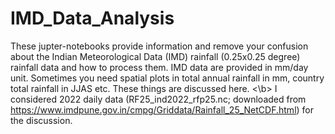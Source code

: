 # IMD_Data_Analysis
These jupter-notebooks provide information and remove your confusion about the Indian Meteorological Data (IMD) rainfall (0.25x0.25 degree) rainfall data and how to process them. IMD data are provided in mm/day unit. Sometimes you need spatial plots in total annual rainfall in mm, country total rainfall in JJAS etc. These things are discussed here. <\b>
I considered 2022 daily data (RF25_ind2022_rfp25.nc; downloaded from https://www.imdpune.gov.in/cmpg/Griddata/Rainfall_25_NetCDF.html) for the discussion.
